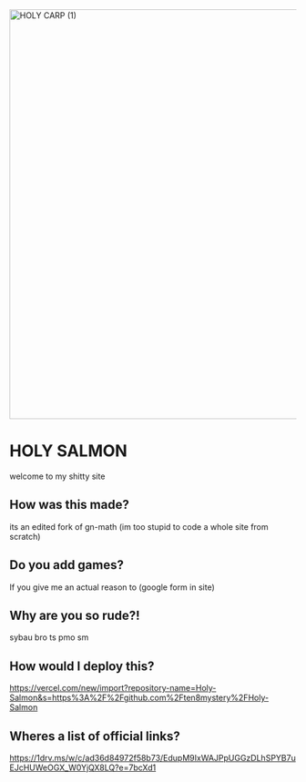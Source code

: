 
<img width="1280" height="720" alt="HOLY CARP (1)" src="https://github.com/user-attachments/assets/d39ea743-995b-4935-95a6-a4589c99d97e" />

# HOLY SALMON
welcome to my shitty site
## How was this made?
its an edited fork of gn-math (im too stupid to code a whole site from scratch)
## Do you add games?
If you give me an actual reason to (google form in site)
## Why are you so rude?!
sybau bro ts pmo sm
## How would I deploy this?
https://vercel.com/new/import?repository-name=Holy-Salmon&s=https%3A%2F%2Fgithub.com%2Ften8mystery%2FHoly-Salmon
## Wheres a list of official links?
https://1drv.ms/w/c/ad36d84972f58b73/EdupM9IxWAJPpUGGzDLhSPYB7uEJcHUWeOGX_W0YjQX8LQ?e=7bcXd1
